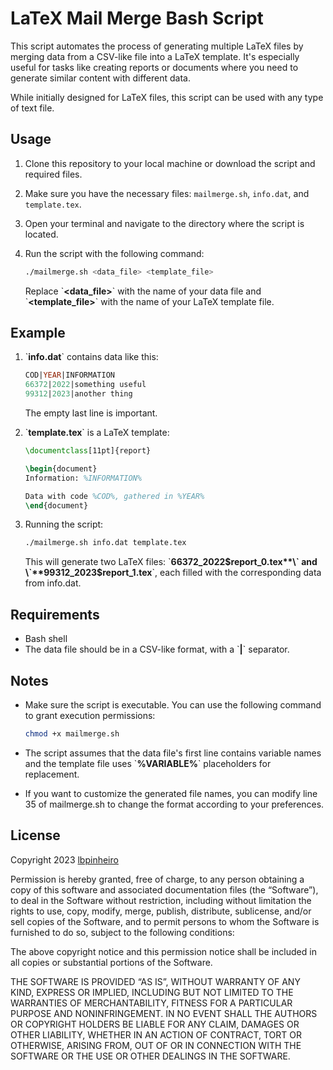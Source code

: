 # LaTeX Mail Merge Bash Script

This script automates the process of generating multiple LaTeX files by merging data from a CSV-like file into a LaTeX template. It's especially useful for tasks like creating reports or documents where you need to generate similar content with different data.

While initially designed for LaTeX files, this script can be used with any type of text file.

## Usage

1. Clone this repository to your local machine or download the script and required files.
2. Make sure you have the necessary files: `mailmerge.sh`, `info.dat`, and `template.tex`.
3. Open your terminal and navigate to the directory where the script is located.
4. Run the script with the following command:

   ```bash
   ./mailmerge.sh <data_file> <template_file>
   ```

    Replace \`**<data_file>**\` with the name of your data file and \`**<template_file>**\` with the name of your LaTeX template file.

## Example

1. \`**info.dat**\` contains data like this:

   ```sql
   COD|YEAR|INFORMATION
   66372|2022|something useful
   99312|2023|another thing

   ```
   The empty last line is important.

2. \`**template.tex**\` is a LaTeX template:

   ```latex
   \documentclass[11pt]{report}

   \begin{document}
   Information: %INFORMATION%

   Data with code %COD%, gathered in %YEAR%
   \end{document}
   ```

3. Running the script:

   ```bash
   ./mailmerge.sh info.dat template.tex
   ```

   This will generate two LaTeX files: \`**66372_2022$report_0.tex**\` and \`**99312_2023$report_1.tex**\`, each filled with the corresponding data from info.dat.

## Requirements

- Bash shell
- The data file should be in a CSV-like format, with a \`**|**\` separator.

## Notes

- Make sure the script is executable. You can use the following command to grant execution permissions:

   ```bash
   chmod +x mailmerge.sh
   ```

- The script assumes that the data file's first line contains variable names and the template file uses \`**%VARIABLE%**\` placeholders for replacement.

- If you want to customize the generated file names, you can modify line 35 of mailmerge.sh to change the format according to your preferences.

## License

Copyright 2023 [lbpinheiro](https://github.com/lbpinheiro)

Permission is hereby granted, free of charge, to any person obtaining a copy of this software and associated documentation files (the “Software”), to deal in the Software without restriction, including without limitation the rights to use, copy, modify, merge, publish, distribute, sublicense, and/or sell copies of the Software, and to permit persons to whom the Software is furnished to do so, subject to the following conditions:

The above copyright notice and this permission notice shall be included in all copies or substantial portions of the Software.

THE SOFTWARE IS PROVIDED “AS IS”, WITHOUT WARRANTY OF ANY KIND, EXPRESS OR IMPLIED, INCLUDING BUT NOT LIMITED TO THE WARRANTIES OF MERCHANTABILITY, FITNESS FOR A PARTICULAR PURPOSE AND NONINFRINGEMENT. IN NO EVENT SHALL THE AUTHORS OR COPYRIGHT HOLDERS BE LIABLE FOR ANY CLAIM, DAMAGES OR OTHER LIABILITY, WHETHER IN AN ACTION OF CONTRACT, TORT OR OTHERWISE, ARISING FROM, OUT OF OR IN CONNECTION WITH THE SOFTWARE OR THE USE OR OTHER DEALINGS IN THE SOFTWARE.